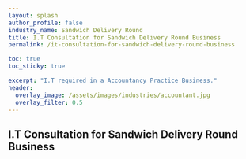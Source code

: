 ```yaml
---
layout: splash 
author_profile: false 
industry_name: Sandwich Delivery Round
title: I.T Consultation for Sandwich Delivery Round Business
permalink: /it-consultation-for-sandwich-delivery-round-business

toc: true
toc_sticky: true

excerpt: "I.T required in a Accountancy Practice Business."
header:
  overlay_image: /assets/images/industries/accountant.jpg
  overlay_filter: 0.5 
---
```


## I.T Consultation for Sandwich Delivery Round Business